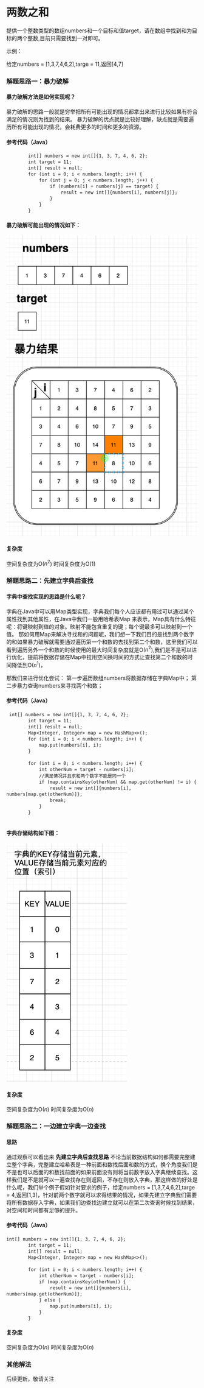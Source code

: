  
# 两数之和

提供一个整数类型的数组numbers和一个目标和值target，请在数组中找到和为目标的两个整数,目前只需要找到一对即可。


示例：

给定numbers = [1,3,7,4,6,2],targe = 11,返回[4,7]


### 解题思路一：暴力破解

#### 暴力破解方法是如何实现呢？
暴力破解的思路一般就是穷举把所有可能出现的情况都拿出来进行比较如果有符合满足的情况则为找到的结果。
暴力破解的优点就是比较好理解，缺点就是需要遍历所有可能出现的情况，会耗费更多的时间和更多的资源。


#### 参考代码（Java）
```
        int[] numbers = new int[]{1, 3, 7, 4, 6, 2};
        int target = 11;
        int[] result = null;
        for (int i = 0; i < numbers.length; i++) {
            for (int j = 0; j < numbers.length; j++) {
                if (numbers[i] + numbers[j] == target) {
                    result = new int[]{numbers[i], numbers[j]};
                }
            }
        }
``` 

#### 暴力破解可能出现的情况如下：

![avatar](./两数之和暴力破解.png)

#### 复杂度
空间复杂度为O($n^2$)
时间复杂度为O(1)


### 解题思路二：先建立字典后查找

#### 字典中查找实现的思路是什么呢？

字典在Java中可以用Map类型实现，字典我们每个人应该都有用过可以通过某个属性找到其他属性，在Java中我们一般用哈希表Map
来表示，Map具有什么特征呢：将键映射到值的对象。映射不能包含重复的键；每个键最多可以映射到一个值。
那如何用Map来解决寻找和的问题呢，我们想一下我们目的是找到两个数字的和如果暴力破解就需要通过遍历第一个和数的去找到第二个和数，这里我们可以看到遍历另外一个和数的时候使用的最大时间复杂度就是O($n^2$),我们是不是可以进行优化，提前将数据存储在Map中拉用空间换时间的方式让查找第二个和数的时间降低到O($n^1$)，

那我们来进行优化尝试：
第一步遍历数组numbers将数据存储在字典Map中；
第二步暴力查询numbers来寻找两个和数；

#### 参考代码（Java）
```
 int[] numbers = new int[]{1, 3, 7, 4, 6, 2};
        int target = 11;
        int[] result = null;
        Map<Integer, Integer> map = new HashMap<>();
        for (int i = 0; i < numbers.length; i++) {
            map.put(numbers[i], i);
        }

        for (int i = 0; i < numbers.length; i++) {
            int otherNum = target - numbers[i];
            //满足情况并且求和两个数字不能是同一个
            if (map.containsKey(otherNum) && map.get(otherNum) != i) {
                result = new int[]{numbers[i], numbers[map.get(otherNum)]};
                break;
            }
        }
        
```

#### 字典存储结构如下图：

![avatar](./字典图.png)


#### 复杂度

空间复杂度为O($n$)
时间复杂度为O($n$)



### 解题思路二：一边建立字典一边查找

#### 思路
通过观察可以看出来 <b>先建立字典后查找思路</b> 不论当前数据结构如何都需要完整建立整个字典，完整建立哈希表是一种前面和数找后面和数的方式，换个角度我们是不是也可以后面的和数找前面的如果前面没有则将当前数字放入字典继续查找。这样我们是不是就可以一遍查找存在则返回，不存在则放入字典，那这样做的好处是什么呢，我们举个例子假如针对要求的例子，给定numbers = [1,3,7,4,6,2],targe = 4,返回[1,3]，针对前两个数字就可以求得结果的情况，如果先建立字典我们需要将所有数据存入字典，如果我们边查找边建立就可以在第二次查询时候找到结果，对空间和时间都有足够的提升。

#### 参考代码（Java）

```
int[] numbers = new int[]{1, 3, 7, 4, 6, 2};
        int target = 11;
        int[] result = null;
        Map<Integer, Integer> map = new HashMap<>();

        for (int i = 0; i < numbers.length; i++) {
            int otherNum = target - numbers[i];
            if (map.containsKey(otherNum)) {
                result = new int[]{numbers[i], numbers[map.get(otherNum)]};
            } else {
                map.put(numbers[i], i);
            }
        }
```

#### 复杂度

空间复杂度为O($n$)
时间复杂度为O($n$)



### 其他解法
后续更新，敬请关注